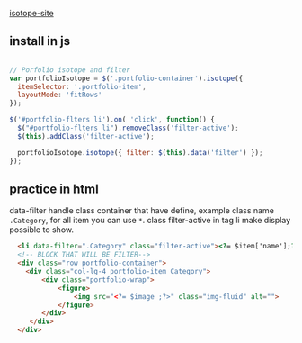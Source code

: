   [isotope-site](https://isotope.metafizzy.co/)
  
  ## install in js
  ```js
  
  // Porfolio isotope and filter
  var portfolioIsotope = $('.portfolio-container').isotope({
    itemSelector: '.portfolio-item',
    layoutMode: 'fitRows'
  });

  $('#portfolio-flters li').on( 'click', function() {
    $("#portfolio-flters li").removeClass('filter-active');
    $(this).addClass('filter-active');

    portfolioIsotope.isotope({ filter: $(this).data('filter') });
  });
  
  ```

## practice in html
data-filter handle class container that have define, example class name `.Category`, for all item you can use `*`.
class filter-active in tag li make display possible to show.

```html
  <li data-filter=".Category" class="filter-active"><?= $item['name'];?></li>
  <!-- BLOCK THAT WILL BE FILTER-->
  <div class="row portfolio-container">
    <div class="col-lg-4 portfolio-item Category">
        <div class="portfolio-wrap">
            <figure>
                <img src="<?= $image ;?>" class="img-fluid" alt=""> 
            </figure> 
        </div>
     </div> 
  </div>
```
